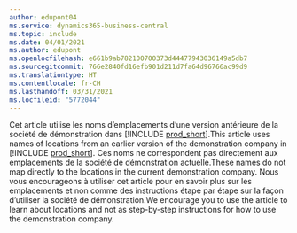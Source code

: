 ```yaml
---
author: edupont04
ms.service: dynamics365-business-central
ms.topic: include
ms.date: 04/01/2021
ms.author: edupont
ms.openlocfilehash: e661b9ab782100700373d44477943036149a5db7
ms.sourcegitcommit: 766e2840fd16efb901d211d7fa64d96766ac99d9
ms.translationtype: HT
ms.contentlocale: fr-CH
ms.lasthandoff: 03/31/2021
ms.locfileid: "5772044"
---
```

<span data-ttu-id="6109b-101">Cet article utilise les noms d’emplacements d’une version antérieure de la société de démonstration dans [!INCLUDE [prod_short](prod_short.md)].</span><span class="sxs-lookup"><span data-stu-id="6109b-101">This article uses names of locations from an earlier version of the demonstration company in [!INCLUDE [prod_short](prod_short.md)].</span></span> <span data-ttu-id="6109b-102">Ces noms ne correspondent pas directement aux emplacements de la société de démonstration actuelle.</span><span class="sxs-lookup"><span data-stu-id="6109b-102">These names do not map directly to the locations in the current demonstration company.</span></span> <span data-ttu-id="6109b-103">Nous vous encourageons à utiliser cet article pour en savoir plus sur les emplacements et non comme des instructions étape par étape sur la façon d’utiliser la société de démonstration.</span><span class="sxs-lookup"><span data-stu-id="6109b-103">We encourage you to use the article to learn about locations and not as step-by-step instructions for how to use the demonstration company.</span></span>